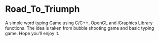 # Road_To_Triumph
 A simple word typing Game using C/C++, OpenGL and iGraphics Library functions. The idea is taken from bubble shooting game and basic typing game. Hope you'll enjoy it.
